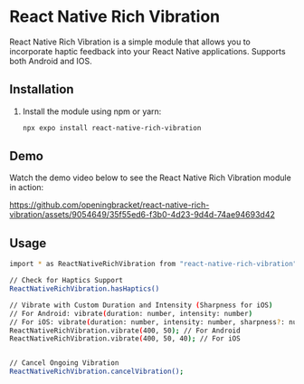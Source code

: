 # React Native Rich Vibration

React Native Rich Vibration is a simple module that allows you to incorporate haptic feedback into your React Native applications. Supports both Android and IOS.

## Installation

1. Install the module using npm or yarn:

   ```bash
   npx expo install react-native-rich-vibration
   ```

## Demo

Watch the demo video below to see the React Native Rich Vibration module in action:

https://github.com/openingbracket/react-native-rich-vibration/assets/9054649/35f55ed6-f3b0-4d23-9d4d-74ae94693d42

## Usage

```bash
import * as ReactNativeRichVibration from "react-native-rich-vibration";

// Check for Haptics Support
ReactNativeRichVibration.hasHaptics()

// Vibrate with Custom Duration and Intensity (Sharpness for iOS)
// For Android: vibrate(duration: number, intensity: number)
// For iOS: vibrate(duration: number, intensity: number, sharpness?: number)
ReactNativeRichVibration.vibrate(400, 50); // For Android
ReactNativeRichVibration.vibrate(400, 50, 40); // For iOS


// Cancel Ongoing Vibration
ReactNativeRichVibration.cancelVibration();
```

